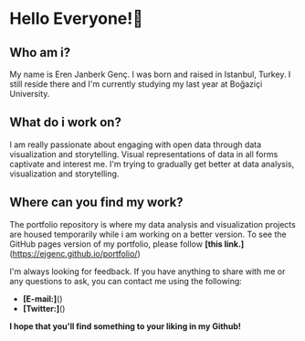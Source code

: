 # Hello Everyone!👋

## Who am i?
My name is Eren Janberk Genç. I was born and raised in Istanbul, Turkey. I still reside there and I'm currently studying my last year at Boğaziçi University.

## What do i work on?
I am really passionate about engaging with open data through data visualization and storytelling. Visual representations of data in all forms captivate and interest me. I'm trying to gradually get better at data analysis, visualization and storytelling.

## Where can you find my work?
The portfolio repository is where my data analysis and visualization projects are housed temporarily while i am working on a better version. To see the GitHub pages version of my portfolio, please follow **[this link.]**(https://ejgenc.github.io/portfolio/)

I'm always looking for feedback. If you have anything to share with me or any questions to ask, you can contact me using the following:

* **[E-mail:]**()
* **[Twitter:]**()

**I hope that you'll find something to your liking in my Github!**

